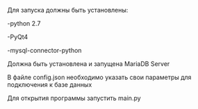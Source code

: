 Для запуска должны быть установлены:

-python 2.7

-PyQt4

-mysql-connector-python

Должна быть установлена и запущена MariaDB Server

В файле config.json необходимо указать свои параметры для подключения к базе данных

Для открытия программы запустить main.py
